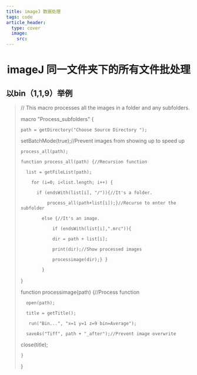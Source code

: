 ```yaml
---
title: imageJ 数据处理
tags: code
article_header:
  type: cover
  image:
    src: 
---
```




# <center>imageJ 同一文件夹下的所有文件批处理<center>

## 以bin（1,1,9）举例
> // This macro processes all the images in a folder and any subfolders.<br>
>
> macro "Process_subfolders" {
>
>	  path = getDirectory("Choose Source Directory ");
>
>   setBatchMode(true);//Prevent images from showing up to speed up
>
>	  process_all(path);
>	
>	  function process_all(path) {//Recursion function
>
>	  	list = getFileList(path);
>
>	      for (i=0; i<list.length; i++) {
>
>	      	if (endsWith(list[i], "/")){//It's a folder.
>
>	          	process_all(path+list[i]);}//Recurse to enter the subfolder
>
>	          else {//It's an image.
>
>	              if (endsWith(list[i],".mrc")){
>
>	              dir = path + list[i];
>
>	              print(dir);//Show processed images
>
>	              processimage(dir);} }
>
>	          }
>
> 	 } 
>
> 	 function processimage(path) {//Process function
>
>	  	open(path);
>
>	  	title = getTitle();
>
>	 	 run("Bin...", "x=1 y=1 z=9 bin=Average");
>
>	  	saveAs("Tiff", path + "_after");//Prevent image overwrite
>
> 	 close(title);
>
>	  }       
>
> }
